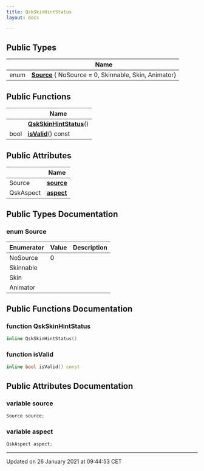 ```yaml
---
title: QskSkinHintStatus
layout: docs

---
```





## Public Types

|                | Name           |
| -------------- | -------------- |
| enum| **[Source](/docs/classes/class_qsk_skin_hint_status/#enum-source)** { NoSource = 0, Skinnable, Skin, Animator} |

## Public Functions

|                | Name           |
| -------------- | -------------- |
| | **[QskSkinHintStatus](/docs/classes/class_qsk_skin_hint_status/#function-qskskinhintstatus)**() |
| bool | **[isValid](/docs/classes/class_qsk_skin_hint_status/#function-isvalid)**() const |

## Public Attributes

|                | Name           |
| -------------- | -------------- |
| Source | **[source](/docs/classes/class_qsk_skin_hint_status/#variable-source)**  |
| QskAspect | **[aspect](/docs/classes/class_qsk_skin_hint_status/#variable-aspect)**  |

## Public Types Documentation

### enum Source

| Enumerator | Value | Description |
| ---------- | ----- | ----------- |
| NoSource | 0|   |
| Skinnable | |   |
| Skin | |   |
| Animator | |   |




## Public Functions Documentation

### function QskSkinHintStatus

```cpp
inline QskSkinHintStatus()
```


### function isValid

```cpp
inline bool isValid() const
```


## Public Attributes Documentation

### variable source

```cpp
Source source;
```


### variable aspect

```cpp
QskAspect aspect;
```


-------------------------------

Updated on 26 January 2021 at 09:44:53 CET